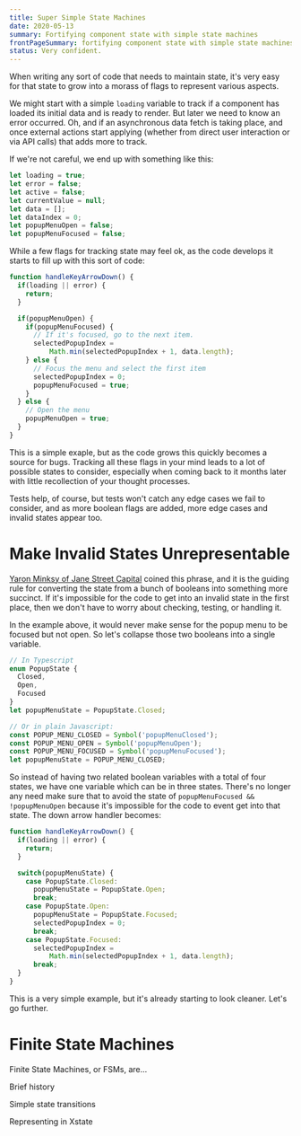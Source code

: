 ```yaml
---
title: Super Simple State Machines
date: 2020-05-13
summary: Fortifying component state with simple state machines
frontPageSummary: fortifying component state with simple state machines
status: Very confident.
---
```


When writing any sort of code that needs to maintain state, it's very easy for that state to grow into a morass of flags to represent various aspects.

We might start with a simple `loading` variable to track if a component has loaded its initial data and is ready to render. But later we need to know an error occurred. Oh, and if an asynchronous data fetch is taking place, and once external actions start applying (whether from direct user interaction or via API calls) that adds more to track.

If we're not careful, we end up with something like this:

```js
let loading = true;
let error = false;
let active = false;
let currentValue = null;
let data = [];
let dataIndex = 0;
let popupMenuOpen = false;
let popupMenuFocused = false;
```

While a few flags for tracking state may feel ok, as the code develops it starts to fill up with this sort of code:

```js
function handleKeyArrowDown() {
  if(loading || error) {
    return;
  }

  if(popupMenuOpen) {
    if(popupMenuFocused) {
      // If it's focused, go to the next item.
      selectedPopupIndex =
          Math.min(selectedPopupIndex + 1, data.length);
    } else {
      // Focus the menu and select the first item
      selectedPopupIndex = 0;
      popupMenuFocused = true;
    }
  } else {
    // Open the menu
    popupMenuOpen = true;
  }
}

```

This is a simple exaple, but as the code grows this quickly becomes a source for bugs. Tracking all these flags in your mind leads to a lot of possible states to consider, especially when coming back to it months later with little recollection of your thought processes.

Tests help, of course, but tests won't catch any edge cases we fail to consider, and as more boolean flags are added, more edge cases and invalid states appear too.

# Make Invalid States Unrepresentable

[Yaron Minksy of Jane Street Capital](https://blog.janestreet.com/effective-ml-revisited/) coined this phrase, and it is the guiding rule for converting the state from a bunch of booleans into something more succinct. If it's impossible for the code to get into an invalid state in the first place, then we don't have to worry about checking, testing, or handling it.

In the example above, it would never make sense for the popup menu to be focused but not open. So let's collapse those two booleans into a single variable.

```typescript
// In Typescript
enum PopupState {
  Closed,
  Open,
  Focused
}
let popupMenuState = PopupState.Closed;

// Or in plain Javascript:
const POPUP_MENU_CLOSED = Symbol('popupMenuClosed');
const POPUP_MENU_OPEN = Symbol('popupMenuOpen');
const POPUP_MENU_FOCUSED = Symbol('popupMenuFocused');
let popupMenuState = POPUP_MENU_CLOSED;
```

So instead of having two related boolean variables with a total of four states, we have one variable which can be in three states. There's no longer any need make sure that to avoid the state of `popupMenuFocused && !popupMenuOpen` because it's impossible for the code to event get into that state. The down arrow handler becomes:

```js
function handleKeyArrowDown() {
  if(loading || error) {
    return;
  }

  switch(popupMenuState) {
    case PopupState.Closed:
      popupMenuState = PopupState.Open;
      break;
    case PopupState.Open:
      popupMenuState = PopupState.Focused;
      selectedPopupIndex = 0;
      break;
    case PopupState.Focused:
      selectedPopupIndex =
          Math.min(selectedPopupIndex + 1, data.length);
      break;
  }
}
```

This is a very simple example, but it's already starting to look cleaner. Let's go further.

# Finite State Machines

Finite State Machines, or FSMs, are...

Brief history

Simple state transitions

Representing in Xstate






